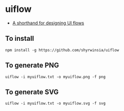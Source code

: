# uiflow

* [A shorthand for designing UI flows](https://signalvnoise.com/posts/1926-a-shorthand-for-designing-ui-flows)

## To install
`npm install -g https://github.com/shyrwinsia/uiflow`

## To generate PNG
`uiflow -i myuiflow.txt -o myuiflow.png -f png`

## To generate SVG
`uiflow -i myuiflow.txt -o myuiflow.svg -f svg`
